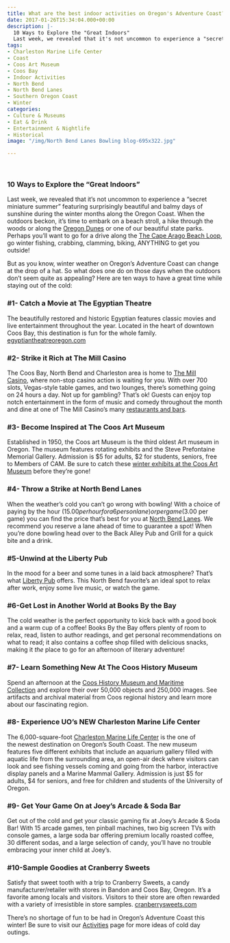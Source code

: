 ```yaml
---
title: What are the best indoor activities on Oregon's Adventure Coast?
date: 2017-01-26T15:34:04.000+00:00
description: |-
  10 Ways to Explore the "Great Indoors"
  Last week, we revealed that it's not uncommon to experience a "secret miniature summer" featuring surprisingly beautiful and balmy days of sunshine during the winter months along the Oregon Coast. When the outdoors beckon, it's time to embark on a beach stroll, a hike through the woods or along the Oregon Dunes or one of our beautiful state parks. Perhaps you'll want to go for a drive along the The Cape Arago Beach Loop, go winter fishing, crabbing, clamming, biking, ANYTHING to get you outside!
tags:
- Charleston Marine Life Center
- Coast
- Coos Art Museum
- Coos Bay
- Indoor Activities
- North Bend
- North Bend Lanes
- Southern Oregon Coast
- Winter
categories:
- Culture & Museums
- Eat & Drink
- Entertainment & Nightlife
- Historical
image: "/img/North Bend Lanes Bowling blog-695x322.jpg"

---
```

 

### 10 Ways to Explore the “Great Indoors”

Last week, we revealed that it’s not uncommon to experience a “secret miniature summer” featuring surprisingly beautiful and balmy days of sunshine during the winter months along the Oregon Coast. When the outdoors beckon, it’s time to embark on a beach stroll, a hike through the woods or along the  <a href="/trip-ideas/guide-to-the-oregon-dunes-national-recreation-area/" target="_blank">Oregon Dunes</a> or one of our beautiful state parks. Perhaps you’ll want to go for a drive along the <a href="/trip-ideas/explore-the-cape-arago-beach-loop/" target="_blank">The Cape Arago Beach Loop</a>, go winter fishing, crabbing, clamming, biking, ANYTHING to get you outside!

But as you know, winter weather on Oregon’s Adventure Coast can change at the drop of a hat. So what does one do on those days when the outdoors don’t seem quite as appealing? Here are ten ways to have a great time while staying out of the cold:

### #1- Catch a Movie at The Egyptian Theatre

The beautifully restored and historic Egyptian features classic movies and live entertainment throughout the year. Located in the heart of downtown Coos Bay, this destination is fun for the whole family. <a href="http://egyptiantheatreoregon.com/" target="_blank">egyptiantheatreoregon.com</a>

### #2- Strike it Rich at The Mill Casino

The Coos Bay, North Bend and Charleston area is home to <a href="http://traveloregon.com/see-do/oregon-heritage/native-american-heritage/the-mill-casino/" target="_blank">The Mill Casino</a>, where non-stop casino action is waiting for you. With over 700 slots, Vegas-style table games, and two lounges, there’s something going on 24 hours a day. Not up for gambling? That’s ok! Guests can enjoy top notch entertainment in the form of music and comedy throughout the month and dine at one of The Mill Casino’s many <a href="https://www.themillcasino.com/dining-bars/" target="_blank">restaurants and bars</a>.

### #3- Become Inspired at The Coos Art Museum

Established in 1950, the Coos art Museum is the third oldest Art museum in Oregon. The museum features rotating exhibits and the Steve Prefontaine Memorial Gallery. Admission is $5 for adults, $2 for students, seniors, free to Members of CAM. Be sure to catch these <a href="/2017/01/catch-these-winter-exhibits-at-coos-art-museum-before-theyre-gone/" target="_blank">winter exhibits at the Coos Art Museum</a> before they’re gone!

### #4- Throw a Strike at North Bend Lanes

When the weather’s cold you can’t go wrong with bowling! With a choice of paying by the hour ($15.00 per hour for a 6 person lane) or per game ($3.00 per game) you can find the price that’s best for you at <a href="http://northbendlanes.com/" target="_blank">North Bend Lanes</a>. We recommend you reserve a lane ahead of time to guarantee a spot! When you’re done bowling head over to the Back Alley Pub and Grill for a quick bite and a drink.

### #5-Unwind at the Liberty Pub

In the mood for a beer and some tunes in a laid back atmosphere? That’s what <a href="https://www.facebook.com/TheLibertyPub/" target="_blank">Liberty Pub</a> offers. This North Bend favorite’s an ideal spot to relax after work, enjoy some live music, or watch the game.

### #6-Get Lost in Another World at Books By the Bay

The cold weather is the perfect opportunity to kick back with a good book and a warm cup of a coffee! Books By the Bay offers plenty of room to relax, read, listen to author readings, and get personal recommendations on what to read; it also contains a coffee shop filled with delicious snacks, making it _the_ place to go for an afternoon of literary adventure!

### #7- Learn Something New At The Coos History Museum

Spend an afternoon at the <a href="http://www.cooshistory.org/" target="_blank">Coos History Museum and Maritime Collection</a> and explore their over 50,000 objects and 250,000 images. See artifacts and archival material from Coos regional history and learn more about our fascinating region.

### #8- Experience UO’s NEW Charleston Marine Life Center

The 6,000-square-foot <a href="http://oimb.uoregon.edu/cmlc/" target="_blank">Charleston Marine Life Center</a> is the one of the newest destination on Oregon’s South Coast. The new museum features five different exhibits that include an aquarium gallery filled with aquatic life from the surrounding area, an open-air deck where visitors can look and see fishing vessels coming and going from the harbor, interactive display panels and a Marine Mammal Gallery. Admission is just $5 for adults, $4 for seniors, and free for children and students of the University of Oregon.

### #9- Get Your Game On at Joey’s Arcade & Soda Bar

Get out of the cold and get your classic gaming fix at Joey’s Arcade & Soda Bar! With 15 arcade games, ten pinball machines, two big screen TVs with console games, a large soda bar offering premium locally roasted coffee, 30 different sodas, and a large selection of candy, you’ll have no trouble embracing your inner child at Joey’s.

### #10-Sample Goodies at Cranberry Sweets

Satisfy that sweet tooth with a trip to Cranberry Sweets, a candy manufacturer/retailer with stores in Bandon and Coos Bay, Oregon. It’s a favorite among locals and visitors. Visitors to their store are often rewarded with a variety of irresistible in store samples. <a href="http://cranberrysweets.com/" target="_blank">cranberrysweets.com</a>

There’s no shortage of fun to be had in Oregon’s Adventure Coast this winter! Be sure to visit our <a href="/adventures/" target="_blank">Activities</a> page for more ideas of cold day outings.